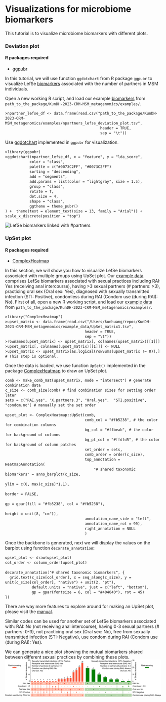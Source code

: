 # Visualizations for microbiome biomarkers 
This tutorial is to visualize microbiome biomarkers with different plots.

### Deviation plot

#### R packages required

* [ggpubr](https://rpkgs.datanovia.com/ggpubr/)

In this tutorial, we will use function `ggdotchart` from R package `ggpubr` to visualize LefSe [biomarkers](../example_data/npartners_lefse_deviation_plot.tsv) associated with the number of partners in MSM individuals.   

Open a new working R script, and load our example [biomarkers](../example_data/npartners_lefse_deviation_plot.tsv) from `path_to_the_package/KunDH-2023-CRM-MSM_metagenomics/examples/`.

```{r}
>npartner_lefse_df <- data.frame(read.csv("path_to_the_package/KunDH-2023-CRM-MSM_metagenomics/examples/npartners_lefse_deviation_plot.tsv",
                                           header = TRUE,
                                           sep = "\t"))
```

Use [ggdotchart](https://rpkgs.datanovia.com/ggpubr/reference/ggdotchart.html) implemented in `ggpubr` for visualization.
```{r}
>library(ggpubr)
>ggdotchart(npartner_lefse_df, x = "feature", y = "lda_score",
           color = "class",
           palette = c("#0073C2FF", "#0073C2FF")
           sorting = "descending",                       
           add = "segments",                            
           add.params = list(color = "lightgray", size = 1.5),
           group = "class",             
           rotate = T,
           dot.size = 4,         
           shape = "class",   
           ggtheme = theme_pubr()     
) +  theme(text = element_text(size = 13, family = "Arial")) +  scale_x_discrete(position = "top")
```

![LefSe biomarkers linked with #partners](../images/npartner_lefse_biomarkers.png)

### UpSet plot

#### R packages required

* [ComplexHeatmap](https://bioconductor.org/packages/release/bioc/html/ComplexHeatmap.html)

In this section, we will show you how to visualize LefSe biomarkers associated with multiple groups using UpSet plot.
Our [example data](../example_data/UpSet_matrix1.tsv) comprises LefSe biomarkers associated with sexual practices including RAI: Yes (receiving anal intercourse), having >3 sexual partners (# partners: >3), practicing oral sex (Oral sex: Yes), diagnosed with sexually transmitted infection (STI: Positive), condomless during RAI (Condom use (during RAI): No).
First of all, open a new R working script, and load our [example data](../example_data/UpSet_matrix1.tsv) from `path_to_the_package/KunDH-2023-CRM-MSM_metagenomics/examples/`.

```{r}
>library("ComplexHeatmap")
>upset_matrix <- data.frame(read.csv("/Users/kunhuang/repos/KunDH-2023-CRM-MSM_metagenomics/example_data/UpSet_matrix1.tsv",
                                    header = TRUE,
                                    sep = "\t"))
>rownames(upset_matrix) <- upset_matrix[, colnames(upset_matrix)[[1]]]
>upset_matrix[, colnames(upset_matrix)[[1]]] <- NULL
>upset_matrix <- upset_matrix[as.logical(rowSums(upset_matrix != 0)),] # This step is optional.
```

Once the data is loaded, we use function `UpSet()` implemented in the package [ComplexHeatmap](https://bioconductor.org/packages/release/bioc/html/ComplexHeatmap.html) to draw an UpSet plot.

```{r}
comb <- make_comb_mat(upset_matrix, mode = "intersect") # generate combination data
c_size <- comb_size(comb) # find combination sizes for setting order later
sets = c("RAI.yes", "X.partners.3", "Oral.yes",  "STI.positive", "condom.no") # manually set the set order

upset_plot <- ComplexHeatmap::UpSet(comb,
                                    comb_col = "#fb5238", # the color for combination columns
                                    bg_col = "#ffbeab", # the color for background of columns 
                                    bg_pt_col = "#ffdfd5", # the color for background of column patches
                                    set_order = sets,
                                    comb_order = order(c_size),
                                    top_annotation = HeatmapAnnotation(
                                        "# shared taxonomic biomarkers" = anno_barplot(c_size,
                                                                                    ylim = c(0, max(c_size)*1.1),
                                                                                    border = FALSE,
                                                                                    gp = gpar(fill = "#fb5238", col = "#fb5238"),
                                                                                    height = unit(8, "cm")),
                                    annotation_name_side = "left",
                                    annotation_name_rot = 90),
                                    right_annotation = NULL
                                    )
```

Once the backbone is generated, next we will display the values on the barplot using function `decorate_annotation`:

```{r}
upset_plot <- draw(upset_plot)
col_order <- column_order(upset_plot)

decorate_annotation("# shared taxonomic biomarkers", {
  grid.text(c_size[col_order], x = seq_along(c_size), y = unit(c_size[col_order], "native") + unit(2, "pt"), 
            default.units = "native", just = c("left", "bottom"), 
            gp = gpar(fontsize = 6, col = "#404040"), rot = 45)
})
```

There are way more features to explore around for making an UpSet plot, please visit the [manual](https://jokergoo.github.io/ComplexHeatmap-reference/book/upset-plot.html).


Similar codes can be used for another set of LefSe biomarkers associated with: RAI: No (not receiving anal intercourse), having 0-3 sexual partners (# partners: 0-3), not practicing oral sex (Oral sex: No), free from sexually transmitted infection (STI: Negative), use condom during RAI (Condom use (during RAI): Yes).

We can generate a nice plot showing the mutual biomarkers shared between different sexual practices by combining these plots.
![UpSet plot](../images/upset_plot.jpg)

